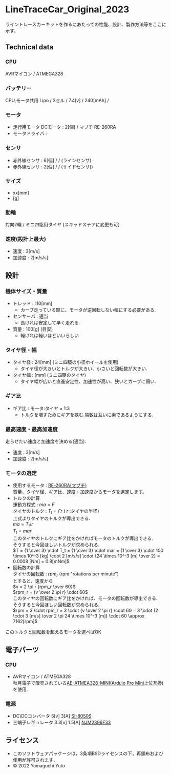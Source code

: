 # LineTraceCar_Original_2023

ライントレースカーキットを作るにあたっての性能、設計、製作方法等をここに示す。

## Technical data

### CPU
AVRマイコン / ATMEGA328

### バッテリー
CPU,モータ共用
Lipo / 2セル / 7.4[v] / 240[mAh] / 

### モータ
- 走行用モータ DCモータ : 2[個] / マブチ RE-260RA
- モータドライバ : 

### センサ
- 赤外線センサ : 6[個] / / (ラインセンサ)
- 赤外線センサ : 2[個] / / (サイドセンサ))

### サイズ
- xx[mm]
- [g]

### 動輪
対向2輪 / ミニ四駆用タイヤ
(スキッドステアに変更も可)

### 速度(設計上最大)
- 速度 : 3[m/s]
- 加速度 : 2[m/s/s]


## 設計

### 機体サイズ・質量
- トレッド : 110[mm]
  - カーブ走っている際に、モータが逆回転しない幅にする必要がある.
- センサーバ : 適当
  - 長ければ安定して早く走れる.
- 質量 : 100[g] (目安)
  - 軽ければ軽いほどいいらしい

### タイヤ径・幅
- タイヤ径 : 24[mm] (ミニ四駆の小径ホイールを使用)
  - タイヤ径が大きいとトルクが大きい、小さいと回転数が大きい.
- タイヤ幅 : [mm] (ミニ四駆のタイヤ)
  - タイヤ幅が広いと直進安定性、加速性が高い、狭いとカーブに弱い.

### ギア比
- ギア比 : モータ:タイヤ = 1:3
  - トルクを増すためにギアを挟む.端数は互いに素であるようにする.

### 最高速度・最高加速度
走らせたい速度と加速度を決める(適当).
- 速度 : 3[m/s]
- 加速度 : 2[m/s/s]

### モータの選定
- 使用するモータ : [RE-260RA(マブチ)](https://www.mabuchi-motor.co.jp/motorize/branch/motor/pdf/re_260ra.pdf)  
質量、タイヤ径、ギア比、速度・加速度からモータを選定します。
- トルクの計算  
  運動方程式 : $ma = F$  
  タイヤのトルク : $T_t = Fr$ ( $r$ :タイヤの半径)  
  上式よりタイヤのトルクが導出できる.  
  $ma = T_t/r$  
  $T_t = mar$  
  このタイヤのトルクにギア比をかければモータのトルクが導出できる.  
  そうすると今回ほしいトルクが求められる.  
  $T = {1 \over 3} \cdot T_t = {1 \over 3} \cdot mar = {1 \over 3} \cdot 100 \times 10^-3 [kg] \cdot 2 [m/s/s] \cdot {24 \times 10^-3 [m] \over 2} = 0.0008 [Nm] = 0.8[mNm]$
- 回転数の計算  
  タイヤの回転数 : $rpm_r$ (rpm:"rotations per minute")  
  とすると、速度から  
  $v = 2 \pi r {rpm_r \over 60}$  
  $rpm_r = {v \over 2 \pi r} \cdot 60$  
  このタイヤの回転数にギア比をかければ、モータの回転数が導出できる.  
  そうすると今回ほしい回転数が求められる.  
  $rpm = 3 \cdot rpm_r = 3 \cdot {v \over 2 \pi r} \cdot 60 = 3 \cdot {2 \cdot 3 [m/s] \over 2 \pi 24 \times 10^-3 [m]} \cdot 60 \approx 7162[rpm]$  

このトルクと回転数を超えるモータを選べばOK

## 電子パーツ　

### CPU
- AVRマイコン / ATMEGA328  
  秋月電子で販売されている[AE-ATMEA328-MINI(Arduio Pro Mini上位互換)](https://akizukidenshi.com/catalog/g/gK-10347/)を使用.

### 電源
- DC\DCコンバータ 5[v] 3[A] [SI-8050S](https://akizukidenshi.com/catalog/g/gI-06550/)
- 三端子レギュレータ 3.3[v] 1.5[A] [NJM2396F33](https://akizukidenshi.com/catalog/g/gI-16676/)

### 

## ライセンス
- このソフトウェアパッケージは，3条項BSDライセンスの下，再頒布および使用が許可されます．
- © 2022 Yamaguchi Yuto
